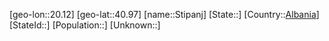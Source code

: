 ﻿---
location: [40.97,20.12]
type: City
tags:
- geo/City


SpocWebEntityId: 34571
isDeleted: false
confidential: public

---
[geo-lon::20.12]
[geo-lat::40.97]
[name::Stipanj]
[State::]
[Country::[Albania](geo/Continent/Europe/Albania.md)]
[StateId::]
[Population::]
[Unknown::]

